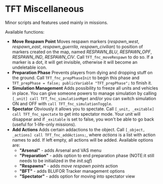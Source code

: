 # TFT Miscellaneous

Minor scripts and features used mainly in missions.

Available functions:
- **Move Respawn Point**
  Moves respawn markers (_respawn_west_, _respawn_east_, _respawn_guerrila_, _respawn_civilian_) to position of markers created on the map, named _RESPAWN_BLU_, _RESPAWN_OPF_, _RESPAWN_IND_, _RESPAWN_CIV_. Call `TFT_fnc_moveRespawn` to do so. If a marker is a dot, it will get invisible, otherwise it will become an undeletable icon.
- **Preparation Phase**
  Prevents players from dying and dropping stuff on the ground. Call `TFT_fnc_prepPhaseInit` to begin this phase and `TFT_prepPhase = false; publicVariable "TFT_prepPhase";` to finish it.
- **Simulation Management**
  Adds possibility to freeze all units and vehicles in place. You can give someone powers to manage simulation by calling `[_unit] call TFT_fnc_simulationMgmt` and/or you can switch simulation ON and OFF with `call TFT_fnc_simulationToggle`.
- **Spectator**
  Obviously it allows you to spectate. Call `[_unit, _exitable] call TFT_fnc_spectate` to get into spectator mode. Your unit will disappear and if `_exitable` is set to false, you won't be able to go back (useful for 1-life-only missions).
- **Add Actions**
  Adds certain addactions to the object. Call `[_object, _actions] call TFT_fnc_addActions;`, where _actions_ is a list with action names to add. If left empty, all actions will be added. Available options are:
    + **"Arsenal"** - adds Arsenal and VAS menu
    + **"Preparation"** - adds option to end preparation phase (NOTE:it still needs to be initialized in the _init.sqf_)
    + **"Respawns"** - adds _move respawn points_ action
    + **"BFT"** - adds BLUFOR Tracker management options
    + **"Spectator"** - adds option for moving into spectator view
